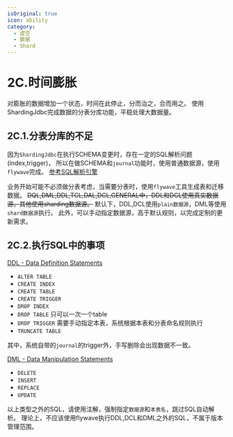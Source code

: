 ```yaml
---
isOriginal: true
icon: ability
category:
  - 虚空
  - 数据
  - Shard
---
```


# 2C.时间膨胀

对膨胀的数据增加一个状态，时间在此停止，分而治之，合而用之。
使用ShardingJdbc完成数据的分表分库功能，平稳处理大数据量。

## 2C.1.分表分库的不足

因为`ShardingJdbc`在执行SCHEMA变更时，存在一定的SQL解析问题(index,trigger)，
所以在做SCHEMA和`journal`功能时，使用普通数据源，使用`flywave`完成。
[参考SQL解析引擎](https://shardingsphere.apache.org/document/current/cn/features/sharding/principle/parse/)

业务开始可能不必须做分表考虑，当需要分表时，使用`flywave`工具生成表和迁移数据。
~~DQL,DML,DDL,TCL,DAL,DCL,GENERAL中，DDL和DCL使用真实数据源，其他使用sharding数据源。~~
默认下，DDL,DCL使用`plain数据源`，DML等使用`shard数据源`执行。
此外，可以手动指定数据源，高于默认规则，以完成定制的更新需求。

## 2C.2.执行SQL中的事项

[DDL - Data Definition Statements](https://dev.mysql.com/doc/refman/8.0/en/sql-syntax-data-definition.html)

* `ALTER TABLE`
* `CREATE INDEX`
* `CREATE TABLE`
* `CREATE TRIGGER`
* `DROP INDEX`
* `DROP TABLE` 只可以一次一个table
* `DROP TRIGGER` 需要手动指定本表，系统根据本表和分表命名规则执行
* `TRUNCATE TABLE`

 其中，系统自带的`journal`的trigger外，手写删除会出现数据不一致。
  
[DML - Data Manipulation Statements](https://dev.mysql.com/doc/refman/8.0/en/sql-syntax-data-manipulation.html)

* `DELETE`
* `INSERT`
* `REPLACE`
* `UPDATE`

以上类型之外的SQL，请使用注解，强制指定`数据源`和`本表名`，跳过SQL自动解析。
理论上，不应该使用flywave执行DDL,DCL和DML之外的SQL，不属于版本管理范围。
